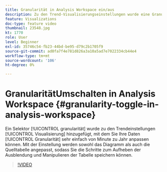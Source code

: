 ```yaml
---
title: Granularität in Analysis Workspace ein/aus
description: Zu den Trend-Visualisierungseinstellungen wurde eine Granularitätsauswahl hinzugefügt, mit der Sie Ihre Datengranularität von Minute zu Jahr sehr einfach anpassen können. Mit der Einstellung werden sowohl das Diagramm als auch die Quelltabelle angepasst, sodass Sie die Schritte zum Aufheben der Ausblendung und zum Bearbeiten der Tabelle speichern können.
feature: Visualizations
doc-type: feature video
thumbnail: 23548.jpg
kt: 1770
role: User
level: Beginner
exl-id: 35746c54-fb23-44bd-be95-d79c2b1705f9
source-git-commit: ad0fa7f4e781d826a3a10a5ad7e7022334cb44e4
workflow-type: tm+mt
source-wordcount: '106'
ht-degree: 0%

---
```


#  GranularitätUmschalten in Analysis Workspace {#granularity-toggle-in-analysis-workspace}

Ein Selektor [!UICONTROL granularität] wurde zu den Trendeinstellungen [!UICONTROL Visualisierung] hinzugefügt, mit dem Sie Ihre Daten [!UICONTROL Granularität] sehr einfach von Minute zu Jahr anpassen können. Mit der Einstellung werden sowohl das Diagramm als auch die Quelltabelle angepasst, sodass Sie die Schritte zum Aufheben der Ausblendung und Manipulieren der Tabelle speichern können.

>[!VIDEO](https://video.tv.adobe.com/v/23548/?quality=12)
